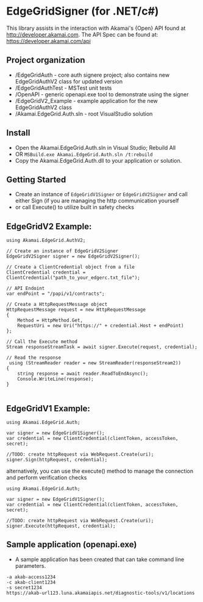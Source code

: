 # EdgeGridSigner (for .NET/c#)

This library assists in the interaction with Akamai's {Open} API found at http://developer.akamai.com. 
The API Spec can be found at: https://developer.akamai.com/api

## Project organization
* /EdgeGridAuth - core auth signere project; also contains new EdgeGridAuthV2 class for updated version
* /EdgeGridAuthTest - MSTest unit tests
* /OpenAPI - generic openapi.exe tool to demonstrate using the signer
* /EdgeGridV2_Example - example application for the new EdgeGridAuthV2 class
* /Akamai.EdgeGrid.Auth.sln - root VisualStudio solution

## Install
* Open the Akamai.EdgeGrid.Auth.sln in Visual Studio; Rebuild All
* OR ```MSBuild.exe Akamai.EdgeGrid.Auth.sln /t:rebuild```
* Copy the Akamai.EdgeGrid.Auth.dll to your application or solution. 

## Getting Started
* Create an instance of `EdgeGridV1Signer` or `EdgeGridV2Signer` and call either Sign (if you are managing the http communication yourself
* or call Execute() to utilize built in safety checks

## EdgeGridV2 Example:
```
using Akamai.EdgeGrid.AuthV2;

// Create an instance of EdgeGridV2Signer
EdgeGridV2Signer signer = new EdgeGridV2Signer();

// Create a ClientCredential object from a file
ClientCredential credential = ClientCredential("path_to_your_edgerc.txt_file");

// API Endoint
var endPoint = "/papi/v1/contracts";

// Create a HttpRequestMessage object
HttpRequestMessage request = new HttpRequestMessage
{
    Method = HttpMethod.Get,
    RequestUri = new Uri("https://" + credential.Host + endPoint)
};

// Call the Execute method
Stream responseStreamTask = await signer.Execute(request, credential);

// Read the response
 using (StreamReader reader = new StreamReader(responseStream2))
{
    string response = await reader.ReadToEndAsync();
    Console.WriteLine(response);
}


```

## EdgeGridV1 Example:
```
using Akamai.EdgeGrid.Auth;

var signer = new EdgeGridV1Signer();
var credential = new ClientCredential(clientToken, accessToken, secret);

//TODO: create httpRequest via WebRequest.Create(uri);
signer.Sign(httpRequest, credential);
```

alternatively, you can use the execute() method to manage the connection and perform verification checks
```
using Akamai.EdgeGrid.Auth;

var signer = new EdgeGridV1Signer();
var credential = new ClientCredential(clientToken, accessToken, secret); 

//TODO: create httpRequest via WebRequest.Create(uri);
signer.Execute(httpRequest, credential);
```


## Sample application (openapi.exe)
* A sample application has been created that can take command line parameters.

```openapi.exe
-a akab-access1234
-c akab-client1234 
-s secret1234
https://akab-url123.luna.akamaiapis.net/diagnostic-tools/v1/locations
```


